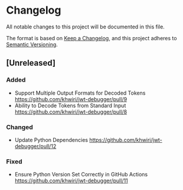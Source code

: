 # Changelog
All notable changes to this project will be documented in this file.

The format is based on [Keep a Changelog](https://keepachangelog.com/en/1.0.0/),
and this project adheres to [Semantic Versioning](https://semver.org/spec/v2.0.0.html).

## [Unreleased]
### Added
- Support Multiple Output Formats for Decoded Tokens https://github.com/khwiri/jwt-debugger/pull/9
- Ability to Decode Tokens from Standard Input https://github.com/khwiri/jwt-debugger/pull/8

### Changed
- Update Python Dependencies https://github.com/khwiri/jwt-debugger/pull/12

### Fixed
- Ensure Python Version Set Correctly in GitHub Actions https://github.com/khwiri/jwt-debugger/pull/11
